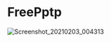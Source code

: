 # FreePptp
![Screenshot_20210203_004313](https://user-images.githubusercontent.com/63560321/108808063-5850ad00-75d8-11eb-9047-76f063b621e6.jpg)
